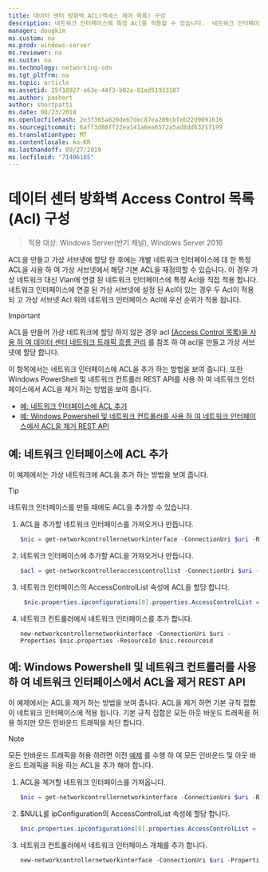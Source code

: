 ```yaml
---
title: 데이터 센터 방화벽 ACL(액세스 제어 목록) 구성
description: 네트워크 인터페이스에 특정 Acl을 적용할 수 있습니다.  네트워크 인터페이스가 연결 된 가상 서브넷에 Acl도 설정 된 경우 두 Acl이 모두 적용 되지만 네트워크 인터페이스 Acl은 가상 서브넷 Acl 위에 우선 순위가 지정 됩니다.
manager: dougkim
ms.custom: na
ms.prod: windows-server
ms.reviewer: na
ms.suite: na
ms.technology: networking-sdn
ms.tgt_pltfrm: na
ms.topic: article
ms.assetid: 25f18927-a63e-44f3-b02a-81ed51933187
ms.author: pashort
author: shortpatti
ms.date: 08/23/2018
ms.openlocfilehash: 2e3f365a820de67dec87ea209cbfeb22d9091616
ms.sourcegitcommit: 6aff3d88ff22ea141a6ea6572a5ad8dd6321f199
ms.translationtype: MT
ms.contentlocale: ko-KR
ms.lasthandoff: 09/27/2019
ms.locfileid: "71406105"
---
```

# <a name="configure-datacenter-firewall-access-control-lists-acls"></a>데이터 센터 방화벽 Access Control 목록 (Acl) 구성

>적용 대상: Windows Server(반기 채널), Windows Server 2016

ACL을 만들고 가상 서브넷에 할당 한 후에는 개별 네트워크 인터페이스에 대 한 특정 ACL을 사용 하 여 가상 서브넷에서 해당 기본 ACL을 재정의할 수 있습니다.  이 경우 가상 네트워크 대신 Vlan에 연결 된 네트워크 인터페이스에 특정 Acl을 직접 적용 합니다. 네트워크 인터페이스에 연결 된 가상 서브넷에 설정 된 Acl이 있는 경우 두 Acl이 적용 되 고 가상 서브넷 Acl 위의 네트워크 인터페이스 Acl에 우선 순위가 적용 됩니다.

>[!IMPORTANT]
>ACL을 만들어 가상 네트워크에 할당 하지 않은 경우 acl [(Access Control 목록)을 사용 하 여 데이터 센터 네트워크 트래픽 흐름 관리](Use-Access-Control-Lists--ACLs--to-Manage-Datacenter-Network-Traffic-Flow.md) 를 참조 하 여 acl을 만들고 가상 서브넷에 할당 합니다.  

이 항목에서는 네트워크 인터페이스에 ACL을 추가 하는 방법을 보여 줍니다. 또한 Windows PowerShell 및 네트워크 컨트롤러 REST API를 사용 하 여 네트워크 인터페이스에서 ACL을 제거 하는 방법을 보여 줍니다.

- [예: 네트워크 인터페이스에 ACL 추가](#example-add-an-acl-to-a-network-interface)
- [예: Windows Powershell 및 네트워크 컨트롤러를 사용 하 여 네트워크 인터페이스에서 ACL을 제거 REST API](#example-remove-an-acl-from-a-network-interface-by-using-windows-powershell-and-the-network-controller-rest-api)


## <a name="example-add-an-acl-to-a-network-interface"></a>예: 네트워크 인터페이스에 ACL 추가
이 예제에서는 가상 네트워크에 ACL을 추가 하는 방법을 보여 줍니다. 

>[!TIP]
>네트워크 인터페이스를 만들 때에도 ACL을 추가할 수 있습니다.

1. ACL을 추가할 네트워크 인터페이스를 가져오거나 만듭니다.
 
   ```PowerShell
   $nic = get-networkcontrollernetworkinterface -ConnectionUri $uri -ResourceId "MyVM_Ethernet1"
   ```
 
2. 네트워크 인터페이스에 추가할 ACL을 가져오거나 만듭니다.
 
   ```PowerShell
   $acl = get-networkcontrolleraccesscontrollist -ConnectionUri $uri -resourceid "AllowAllACL"
   ```
 
3. 네트워크 인터페이스의 AccessControlList 속성에 ACL을 할당 합니다.
 
   ```PowerShell
    $nic.properties.ipconfigurations[0].properties.AccessControlList = $acl
   ```
 
4. 네트워크 컨트롤러에서 네트워크 인터페이스를 추가 합니다.
 
   ```
   new-networkcontrollernetworkinterface -ConnectionUri $uri -Properties $nic.properties -ResourceId $nic.resourceid
   ```
 
## <a name="example-remove-an-acl-from-a-network-interface-by-using-windows-powershell-and-the-network-controller-rest-api"></a>예: Windows Powershell 및 네트워크 컨트롤러를 사용 하 여 네트워크 인터페이스에서 ACL을 제거 REST API
이 예제에서는 ACL을 제거 하는 방법을 보여 줍니다. ACL을 제거 하면 기본 규칙 집합이 네트워크 인터페이스에 적용 됩니다. 기본 규칙 집합은 모든 아웃 바운드 트래픽을 허용 하지만 모든 인바운드 트래픽을 차단 합니다.

>[!NOTE]
>모든 인바운드 트래픽을 허용 하려면 이전 [예제](#example-add-an-acl-to-a-network-interface) 를 수행 하 여 모든 인바운드 및 아웃 바운드 트래픽을 허용 하는 ACL을 추가 해야 합니다.


1. ACL을 제거할 네트워크 인터페이스를 가져옵니다.<br>
   ```PowerShell
   $nic = get-networkcontrollernetworkinterface -ConnectionUri $uri -ResourceId "MyVM_Ethernet1"
   ```
 
2. $NULL를 ipConfiguration의 AccessControlList 속성에 할당 합니다.<br>
   ```PowerShell
   $nic.properties.ipconfigurations[0].properties.AccessControlList = $null
   ```
 
3. 네트워크 컨트롤러에서 네트워크 인터페이스 개체를 추가 합니다.<br>
   ```PowerShell
   new-networkcontrollernetworkinterface -ConnectionUri $uri -Properties $nic.properties -ResourceId $nic.resourceid
   ```
